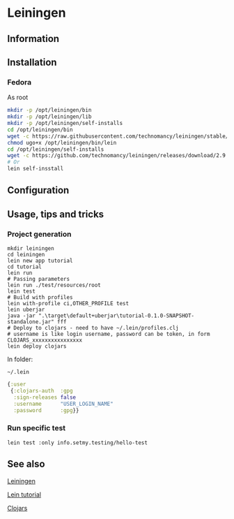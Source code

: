 # Leiningen

## Information

## Installation

### Fedora

As root

```sh
mkdir -p /opt/leiningen/bin
mkdir -p /opt/leiningen/lib
mkdir -p /opt/leiningen/self-installs
cd /opt/leiningen/bin
wget -c https://raw.githubusercontent.com/technomancy/leiningen/stable/bin/lein
chmod ugo+x /opt/leiningen/bin/lein
cd /opt/leiningen/self-installs
wget -c https://github.com/technomancy/leiningen/releases/download/2.9.10/leiningen-2.9.10-standalone.jar
# Or
lein self-insstall
```

## Configuration

## Usage, tips and tricks

### Project generation

```shell
mkdir leiningen
cd leiningen
lein new app tutorial
cd tutorial
lein run
# Passing parameters
lein run ./test/resources/root
lein test
# Build with profiles
lein with-profile ci,OTHER_PROFILE test
lein uberjar
java -jar ".\target\default+uberjar\tutorial-0.1.0-SNAPSHOT-standalone.jar" fff
# Deploy to clojars - need to have ~/.lein/profiles.clj
# username is like login username, password can be token, in form CLOJARS_xxxxxxxxxxxxxxxx
lein deploy clojars
```

In folder:

    ~/.lein

```clojure
{:user
 {:clojars-auth  :gpg
  :sign-releases false
  :username      "USER_LOGIN_NAME"
  :password      :gpg}}
```

### Run specific test

```shell
lein test :only info.setmy.testing/hello-test
```

## See also

[Leiningen](https://leiningen.org/)

[Lein tutorial](https://codeberg.org/leiningen/leiningen/src/branch/stable/doc/TUTORIAL.md)

[Clojars](https://clojars.org/)
